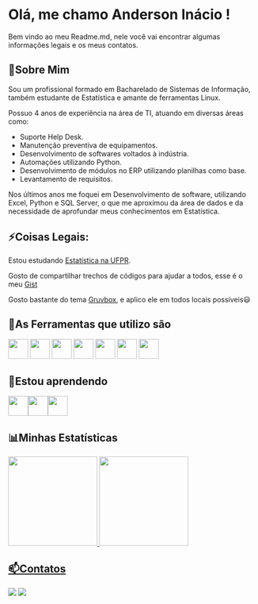 # Olá, me chamo Anderson Inácio ! 
Bem vindo ao meu Readme.md, nele você vai encontrar algumas informações legais e os meus contatos.

## 💬Sobre Mim
Sou um profissional formado em Bacharelado de Sistemas de Informação, também estudante de Estatística e amante de ferramentas Linux. 

Possuo 4 anos de experiência na área de TI, atuando em diversas áreas como: 
* Suporte Help Desk.
* Manutenção preventiva de equipamentos.
* Desenvolvimento de softwares voltados à indústria.
* Automações utilizando Python.
* Desenvolvimento de módulos no ERP utilizando planilhas como base.
* Levantamento de requisitos.

Nos últimos anos me foquei em Desenvolvimento de software, utilizando Excel, Python e SQL Server, o que me aproximou da área de dados e da necessidade de aprofundar meus conhecimentos em Estatística.

## ⚡Coisas Legais:
Estou estudando [Estatística na UFPR](http://www.est.ufpr.br/).

Gosto de compartilhar trechos de códigos para ajudar a todos, esse é o meu [Gist](https://gist.github.com/nosrednawall)

Gosto bastante do tema [Gruvbox](https://github.com/morhetz/gruvbox), e aplico ele em todos locais possíveis😃 


## 🔧As Ferramentas que utilizo são
<img loading="lazy" src="https://cdn.jsdelivr.net/gh/devicons/devicon@latest/icons/r/r-original.svg"   width="40" height="40"/>
<img loading="lazy" src="https://cdn.jsdelivr.net/gh/devicons/devicon@latest/icons/rstudio/rstudio-original.svg"   width="40" height="40"/>
<img loading="lazy" src="https://cdn.jsdelivr.net/gh/devicons/devicon@latest/icons/linux/linux-original.svg"  width="40" height="40"/>
<img loading="lazy" src="https://cdn.jsdelivr.net/gh/devicons/devicon/icons/git/git-original.svg" width="40" height="40"/>
<img loading="lazy" src="https://cdn.jsdelivr.net/gh/devicons/devicon@latest/icons/python/python-original.svg"  width="40" height="40"/>
<img loading="lazy" src="https://cdn.jsdelivr.net/gh/devicons/devicon@latest/icons/dbeaver/dbeaver-original.svg" width="40" height="40"/>
<img loading="lazy" src="https://cdn.jsdelivr.net/gh/devicons/devicon@latest/icons/microsoftsqlserver/microsoftsqlserver-original.svg" width="40" height="40"/>


## 🌱Estou aprendendo
<img loading="lazy" src="https://cdn.jsdelivr.net/gh/devicons/devicon@latest/icons/emacs/emacs-original.svg"  width="40" height="40"/><img loading="lazy" src="https://cdn.jsdelivr.net/gh/devicons/devicon@latest/icons/r/r-original.svg" width="40" height="40"/><img loading="lazy" src="https://cdn.jsdelivr.net/gh/devicons/devicon@latest/icons/postgresql/postgresql-original.svg"  width="40" height="40"/>


## 📊Minhas Estatísticas
<div>
<a href="https://github.com/nosrednawall">
<img loading="lazy" height="180em" src="https://github-readme-stats.vercel.app/api/top-langs/?username=nosrednawall&layout=compact&langs_count=7&theme=gruvbox"/>
<img loading="lazy" height="180em" src="https://github-readme-stats.vercel.app/api?username=nosrednawall&show_icons=true&theme=gruvbox&include_all_commits=true&count_private=true"/>
</div>


## 📫Contatos
<div>
<a href = "mailto:contato@anderson.inacio.dev@gmail.com"><img loading="lazy" src="https://img.shields.io/badge/Gmail-D14836?style=for-the-badge&logo=gmail&logoColor=white" target="_blank"></a>
<a href="https://www.linkedin.com/in/anderson-jose-de-souza-inacio/" target="_blank"><img loading="lazy" src="https://img.shields.io/badge/-LinkedIn-%230077B5?style=for-the-badge&logo=linkedin&logoColor=white" target="_blank"></a>   
</div>
